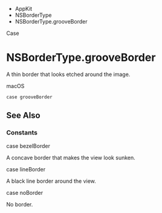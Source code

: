 

- AppKit
- NSBorderType
-  NSBorderType.grooveBorder 

Case

# NSBorderType.grooveBorder

A thin border that looks etched around the image.

macOS

``` source
case grooveBorder
```

## See Also

### Constants

case bezelBorder

A concave border that makes the view look sunken.

case lineBorder

A black line border around the view.

case noBorder

No border.

